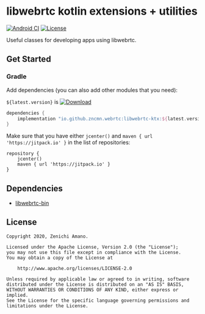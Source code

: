 # libwebrtc kotlin extensions + utilities

[![Android CI](https://github.com/crow-misia/libwebrtc-ktx/workflows/Android%20CI/badge.svg)](https://github.com/crow-misia/libwebrtc-ktx/actions)
[![License](https://img.shields.io/github/license/crow-misia/libwebrtc-ktx)](LICENSE)

Useful classes for developing apps using libwebrtc.

## Get Started

### Gradle

Add dependencies (you can also add other modules that you need):

`${latest.version}` is [![Download](https://api.bintray.com/packages/zncmn/maven/libwebrtc-ktx/images/download.svg)](https://bintray.com/zncmn/maven/libwebrtc-ktx/_latestVersion)

```groovy
dependencies {
    implementation "io.github.zncmn.webrtc:libwebrtc-ktx:${latest.version}"
}
```

Make sure that you have either `jcenter()` and `maven { url 'https://jitpack.io' }` in the list of repositories:

```
repository {
    jcenter()
    maven { url 'https://jitpack.io' }
}
```

## Dependencies

* [libwebrtc-bin](https://github.com/crow-misia/libwebrtc-bin)

## License

```
Copyright 2020, Zenichi Amano.

Licensed under the Apache License, Version 2.0 (the "License");
you may not use this file except in compliance with the License.
You may obtain a copy of the License at

    http://www.apache.org/licenses/LICENSE-2.0

Unless required by applicable law or agreed to in writing, software
distributed under the License is distributed on an "AS IS" BASIS,
WITHOUT WARRANTIES OR CONDITIONS OF ANY KIND, either express or implied.
See the License for the specific language governing permissions and
limitations under the License.
```
